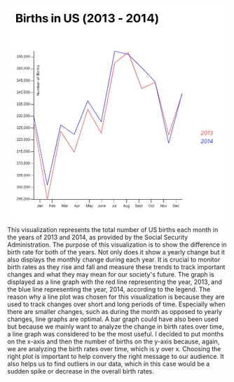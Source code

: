 ![](src/image.png)

This visualization represents the total number of US births each month in the years of 2013 and 2014, as provided by the Social Security Administration. The purpose of this visualization is to show the difference in birth rate for both of the years. Not only does it show a yearly change but it also displays the monthly change during each year. It is crucial to monitor birth rates as they rise and fall and measure these trends to track important changes and what they may mean for our society's future. The graph is displayed as a line graph with the red line representing the year, 2013, and the blue line representing the year, 2014, according to the legend. The reason why a line plot was chosen for this visualization is because they are used to track changes over short and long periods of time. Especially when there are smaller changes, such as during the month as opposed to yearly changes, line graphs are optimal. A bar graph could have also been used but because we mainly want to analyze the change in birth rates over time, a line graph was considered to be the most useful. I decided to put months on the x-axis and then the number of births on the y-axis because, again, we are analyzing the birth rates over time, which is y over x. Choosing the right plot is important to help convery the right message to our audience. It also helps us to find outliers in our data, which in this case would be a sudden spike or decrease in the overall birth rates. 
